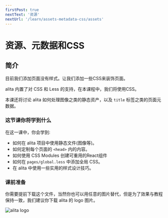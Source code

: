 ```yaml
---
firstPost: true
nextText: '资源'
nextUrl: '/learn/assets-metadata-css/assets'
---
```


# 资源、元数据和CSS

## 简介

目前我们添加页面没有样式。让我们添加一些CSS来装饰页面。

alita 内置了对 CSS 和 Less 的支持，在本课程中，我们将使用CSS。

本课还将讨论 alita 如何处理图像之类的静态资产，以及 `title` 标签之类的页面元数据。

### 这节课你将学到什么

在这一课中，你会学到:

- 如何在 alita 项目中使用静态文件(图像等)。
- 如何定制每个页面的 `<head>` 内的内容。
- 如何使用 CSS Modules 创建可重用的React组件
- 如何在 `pages/global.less` 中添加全局 CSS。
- 在 alita 中使用一些实用的样式设计技巧。

### 课前准备

你需要提前下载这个文件，当然你也可以用任意的图片替代，但是为了效果与教程保持一致，我们建议你下载 alita 的 logo 图片。

![alita logo](https://cdn.nlark.com/yuque/0/2020/png/123174/1597226636066-9b2d09ba-ce9c-48e5-ad6e-c2f34f754dca.png)
